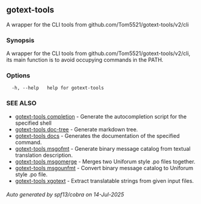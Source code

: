 ## gotext-tools

A wrapper for the CLI tools from github.com/Tom5521/gotext-tools/v2/cli

### Synopsis

A wrapper for the CLI tools from github.com/Tom5521/gotext-tools/v2/cli, its main function is to avoid occupying commands in the PATH.

### Options

```
  -h, --help   help for gotext-tools
```

### SEE ALSO

* [gotext-tools completion](gotext-tools_completion.md)	 - Generate the autocompletion script for the specified shell
* [gotext-tools doc-tree](gotext-tools_doc-tree.md)	 - Generate markdown tree.
* [gotext-tools docs](gotext-tools_docs.md)	 - Generates the documentation of the specified command.
* [gotext-tools msgofmt](gotext-tools_msgofmt.md)	 - Generate binary message catalog from textual translation description.
* [gotext-tools msgomerge](gotext-tools_msgomerge.md)	 - Merges two Uniforum style .po files together.
* [gotext-tools msgounfmt](gotext-tools_msgounfmt.md)	 - Convert binary message catalog to Uniforum style .po file.
* [gotext-tools xgotext](gotext-tools_xgotext.md)	 - Extract translatable strings from given input files.

###### Auto generated by spf13/cobra on 14-Jul-2025
